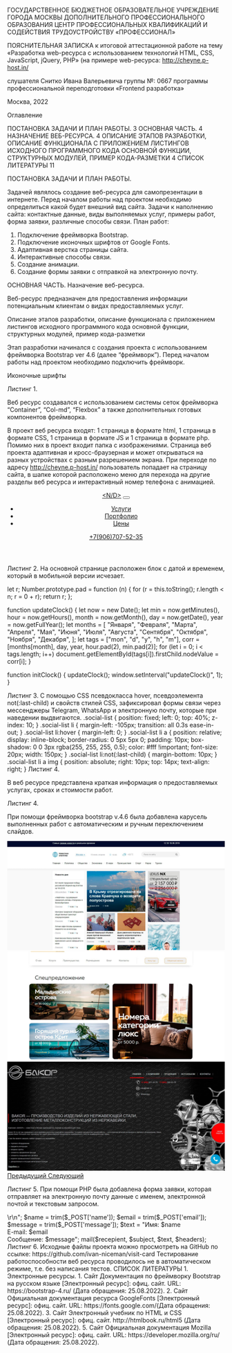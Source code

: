 ГОСУДАРСТВЕННОЕ БЮДЖЕТНОЕ ОБРАЗОВАТЕЛЬНОЕ УЧРЕЖДЕНИЕ ГОРОДА МОСКВЫ ДОПОЛНИТЕЛЬНОГО ПРОФЕССИОНАЛЬНОГО ОБРАЗОВАНИЯ ЦЕНТР ПРОФЕССИОНАЛЬНЫХ КВАЛИФИКАЦИЙ И СОДЕЙСТВИЯ ТРУДОУСТРОЙСТВУ «ПРОФЕССИОНАЛ»

ПОЯСНИТЕЛЬНАЯ ЗАПИСКА
к итоговой аттестационной работе на тему
«Разработка web-ресурса с использованием технологий HTML, CSS, JavaScript, jQuery, PHP»
(на примере web-ресурса: http://cheyne.p-host.in/

слушателя Снитко Ивана Валерьевича группы №: 0667
программы профессиональной переподготовки
«Frontend разработка»

Москва, 2022

Оглавление

ПОСТАНОВКА ЗАДАЧИ И ПЛАН РАБОТЫ. 3
ОСНОВНАЯ ЧАСТЬ. 4
НАЗНАЧЕНИЕ ВЕБ-РЕСУРСА. 4
ОПИСАНИЕ ЭТАПОВ РАЗРАБОТКИ, ОПИСАНИЕ ФУНКЦИОНАЛА С ПРИЛОЖЕНИЕМ ЛИСТИНГОВ ИСХОДНОГО ПРОГРАММНОГО КОДА ОСНОВНОЙ ФУНКЦИИ, СТРУКТУРНЫХ МОДУЛЕЙ, ПРИМЕР КОДА-РАЗМЕТКИ 4
СПИСОК ЛИТЕРАТУРЫ 11

ПОСТАНОВКА ЗАДАЧИ И ПЛАН РАБОТЫ.

Задачей являлось создание веб-ресурса для самопрезентации в интернете. Перед началом работы над проектом необходимо определиться какой будет внешний вид сайта.
Задачи к наполнению сайта: контактные данные, виды выполняемых услуг, примеры работ, форма заявки, различные способы связи.
План работ:

1. Подключение фреймворка Bootstrap.
2. Подключение иконочных шрифтов от Google Fonts.
3. Адаптивная верстка страницы сайта.
4. Интерактивные способы связи.
5. Создание анимации.
6. Создание формы заявки с отправкой на электронную почту.

ОСНОВНАЯ ЧАСТЬ.
Назначение веб-ресурса.

Веб-ресурс предназначен для предоставления информации потенциальным клиентам о видах предоставляемых услуг.

Описание этапов разработки, описание функционала с приложением листингов исходного программного кода основной функции, структурных модулей, пример кода-разметки

Этап разработки начинался с создания проекта с использованием фреймворка Bootstrap ver 4.6 (далее “фреймворк”). Перед началом работы над проектом необходимо подключить фреймворк.

<script
      src="https://cdn.jsdelivr.net/npm/bootstrap@4.6.1/dist/js/bootstrap.bundle.min.js"
      integrity="sha384-fQybjgWLrvvRgtW6bFlB7jaZrFsaBXjsOMm/tB9LTS58ONXgqbR9W8oWht/amnpF"
      crossorigin="anonymous"
    ></script>

Иконочные шрифты

<link
      href="https://fonts.googleapis.com/icon?family=Material+Icons"
      rel="stylesheet"
    />

Листинг 1.

Веб ресурс создавался с использованием системы сеток фреймворка “Container”, “Col-md”, “Flexbox” а также дополнительных готовых компонентов фреймворка.

В проект веб ресурса входят: 1 страница в формате html, 1 страница в формате CSS, 1 страница в формате JS и 1 страница в формате php. Помимо них в проект входит папка с изображениями. Страница веб проекта адаптивная и кросс-браузерная и может открываться на разных устройствах с разным разрешением экрана.
При переходе по адресу http://cheyne.p-host.in/ пользователь попадает на страницу сайта, в шапке которой расположено меню для перехода на другие разделы веб ресурса и интерактивный номер телефона с анимацией.

<header class="header">
      <div class="container-lg">
        <nav class="navbar navbar-expand-md navbar-light">
          <a class="navbar-brand logo" href="/">&lt;N/D&gt;</a>
          <button
            class="navbar-toggler"
            type="button"
            data-toggle="collapse"
            data-target="#navbarNav"
            aria-controls="navbarNav"
            aria-expanded="false"
            aria-label="Переключатель навигации"
          >
            <span class="navbar-toggler-icon"></span>
          </button>
          <div
            class="collapse navbar-collapse justify-content-between text-center"
            id="navbarNav"
          >
            <ul class="navbar-nav">
              <li class="nav-item">
                <a class="nav-link" href="#services">Услуги</a>
              </li>
              <li class="nav-item">
                <a class="nav-link" href="#portfolio">Портфолио</a>
              </li>
              <li class="nav-item">
                <a class="nav-link" href="#price">Цены</a>
              </li>
            </ul>
            <a href="tel:+79067075235" class="header-tel">
              <span></span>
              <span></span>
              <span></span>
              <span></span>
              +7(906)707-52-35
            </a>
          </div>
        </nav>
      </div>
    </header>

Листинг 2.
На основной странице расположен блок с датой и временем, который в мобильной версии исчезает.

let r;
Number.prototype.pad = function (n) {
for (r = this.toString(); r.length < n; r = 0 + r);
return r;
};

function updateClock() {
let now = new Date();
let min = now.getMinutes(),
hour = now.getHours(),
month = now.getMonth(),
day = now.getDate(),
year = now.getFullYear();
let months = [
"Января",
"Февраля",
"Марта",
"Апреля",
"Мая",
"Июня",
"Июля",
"Августа",
"Сентября",
"Октября",
"Ноября",
"Декабря",
];
let tags = ["mon", "d", "y", "h", "m"],
corr = [months[month], day, year, hour.pad(2), min.pad(2)];
for (let i = 0; i < tags.length; i++)
document.getElementById(tags[i]).firstChild.nodeValue = corr[i];
}

function initClock() {
updateClock();
window.setInterval("updateClock()", 1);
}

Листинг 3.
С помощью CSS псевдокласса hover, псевдоэлемента not(:last-child) и свойств стилей CSS, зафиксировал формы связи через мессенджеры Telegram, WhatsApp и электронную почту, которые при наведении выдвигаются.
.social-list {
position: fixed;
left: 0;
top: 40%;
z-index: 10;
}
.social-list li {
margin-left: -105px;
transition: all 0.3s ease-in-out;
}
.social-list li:hover {
margin-left: 0;
}
.social-list li a {
position: relative;
display: inline-block;
border-radius: 0 5px 5px 0;
padding: 10px;
box-shadow: 0 0 3px rgba(255, 255, 255, 0.5);
color: #fff !important;
font-size: 20px;
width: 150px;
}
.social-list li:not(:last-child) {
margin-bottom: 10px;
}
.social-list li a img {
position: absolute;
right: 10px;
top: 14px;
text-align: right;
}
Листинг 4.

В веб ресурсе представлена краткая информация о предоставляемых услугах, сроках и стоимости работ.

Листинг 4.

При помощи фреймворка bootstrap v.4.6 была добавлена карусель выполненных работ с автоматическим и ручным переключением слайдов.

 <div
        id="carouselExampleInterval"
        class="carousel slide"
        data-ride="carousel"
      >
        <div class="carousel-inner" id="portfolio">
          <div class="carousel-item active" data-interval="10000">
            <a href="#">
              <img src="img/1.jpg" class="d-block w-75" alt="site" />
            </a>
          </div>
          <div class="carousel-item" data-interval="10000">
            <a href="#">
              <img src="img/2.jpg" class="d-block w-75" alt="site" />
            </a>
          </div>
          <div class="carousel-item" data-interval="10000">
            <a href="https://stali.ru/" target="_blank">
              <img src="img/stali.jpg" class="d-block w-75" alt="site" />
            </a>
          </div>
        </div>
        <a
          class="carousel-control-prev"
          href="#carouselExampleInterval"
          role="button"
          data-slide="prev"
        >
          <span class="carousel-control-prev-icon" aria-hidden="true"></span>
          <span class="sr-only">Предыдущий</span>
        </a>
        <a
          class="carousel-control-next"
          href="#carouselExampleInterval"
          role="button"
          data-slide="next"
        >
          <span class="carousel-control-next-icon" aria-hidden="true"></span>
          <span class="sr-only">Следующий</span>
        </a>
      </div>

Листинг 5.
При помощи PHP была добавлена форма заявки, которая отправляет на электронную почту данные с именем, электронной почтой и текстовым запросом.

<?php

$recepient = "nice-dev@list.ru";
$subject = "Заявка с сайта";
$headers .= "Content-type: text/html; charset=utf-8\r\n";
$headers .= "From: Заявка с сайта <test.ru>\r\n";

$name = trim($_POST['name']);
$email = trim($_POST['email']);
$message = trim($_POST['message']);

$text = "Имя: $name <br/> E-mail: $email <br/> Сообщение: $message";

mail($recepient, $subject, $text, $headers);
Листинг 6.

Исходные файлы проекта можно просмотреть на GitHub по ссылке: https://github.com/ivan-niceman/visit-card 
Тестирование работоспособности веб ресурса проводилось не в автоматическом режиме, т.е. без написания тестов. 
 

СПИСОК ЛИТЕРАТУРЫ

1. Электронные ресурсы. 
1.  Сайт 
Документация по фреймворку Bootstrap на русском языке [Электронный ресурс]: офиц. сайт. URL: https://bootstrap-4.ru/ (Дата обращения: 25.08.2022).
2. Сайт 
Официальная документация ресурса GoogleFonts [Электронный ресурс]: офиц. сайт. URL: https://fonts.google.com/(Дата обращения: 25.08.2022).
3.  Сайт
Электронный учебник по HTML и CSS [Электронный ресурс]: офиц. сайт. http://htmlbook.ru/html5 (Дата обращения: 25.08.2022).
5. Сайт
Официальная документация Mozilla [Электронный ресурс]: офиц. сайт. URL: https://developer.mozilla.org/ru/ (Дата обращения: 25.08.2022).
